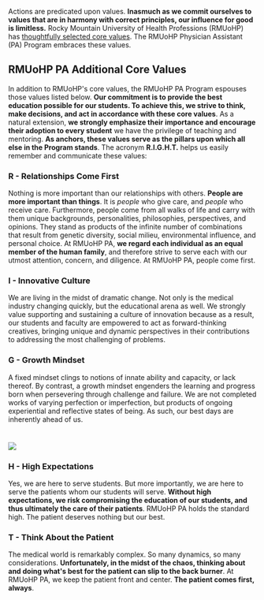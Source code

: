 
Actions are predicated upon values. **Inasmuch as we commit ourselves to values that are in harmony with correct principles, our influence for good is limitless.** Rocky Mountain University of Health Professions (RMUoHP) has [thoughtfully selected core values][rmu-core-values]. The RMUoHP Physician Assistant (PA) Program embraces these values. 

[rmu-core-values]: http://rmuohp.edu/university/mission-vision-core-values/

## RMUoHP PA Additional Core Values 

In addition to RMUoHP's core values, the RMUoHP PA Program espouses those values listed below. **Our commitment is to provide the best education possible for our students. To achieve this, we strive to think, make decisions, and act in accordance with these core values**. As a natural extension, **we strongly emphasize their importance and encourage their adoption to every student** we have the privilege of teaching and mentoring. **As anchors, these values serve as the pillars upon which all else in the Program stands**. The acronym **R.I.G.H.T.** helps us easily remember and communicate these values:

### <span class="highlight-rgt">R</span> - Relationships Come First

Nothing is more important than our relationships with others. **People are more important than things**. It is _people_ who give care, and _people_ who receive care. Furthermore, people come from all walks of life and carry with them unique backgrounds, personalities, philosophies, perspectives, and opinions. They stand as products of the infinite number of combinations that result from genetic diversity, social milieu, environmental influence, and personal choice. At RMUoHP PA, **we regard each individual as an equal member of the human family**, and therefore strive to serve each with our utmost attention, concern, and diligence. At RMUoHP PA, people come first.

### <span class="highlight-ih">I</span> - Innovative Culture

We are living in the midst of dramatic change. Not only is the medical industry changing quickly, but the educational arena as well. We strongly value supporting and sustaining a culture of innovation because as a result, our students and faculty are empowered to act as forward-thinking creatives,  bringing unique and dynamic perspectives in their contributions to addressing the most challenging of problems.

### <span class="highlight-rgt">G</span> - Growth Mindset

A fixed mindset clings to notions of innate ability and capacity, or lack thereof. By contrast, a growth mindset engenders the learning and progress born when persevering through challenge and failure. We are not completed works of varying perfection or imperfection, but products of ongoing experiential and reflective states of being. As such, our best days are inherently ahead of us.

<img src="{{site.imagepath}}/familymedicine.jpg" style="max-width:100%; margin-left:auto; margin-right:auto; margin-top:1.5rem;">

### <span class="highlight-ih">H</span> - High Expectations

Yes, we are here to serve students. But more importantly, we are here to serve the patients whom our students will serve. **Without high expectations, we risk compromising the education of our students, and thus ultimately the care of their patients**. RMUoHP PA holds the standard high. The patient deserves nothing but our best.

### <span class="highlight-rgt">T</span> - Think About the Patient

The medical world is remarkably complex. So many dynamics, so many considerations. **Unfortunately, in the midst of the chaos, thinking about and doing what's best for the patient can slip to the back burner**. At RMUoHP PA, we keep the patient front and center. **The patient comes first, always**.